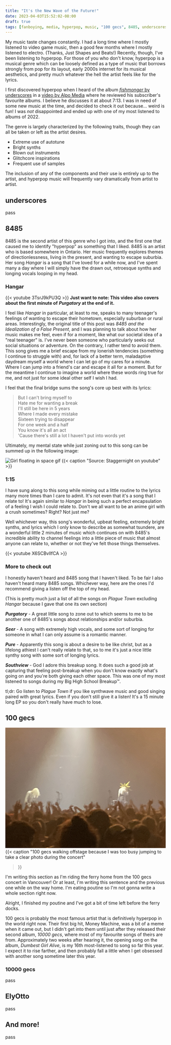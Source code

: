 ```yaml
---
title: "It's the New Wave of the Future!"
date: 2023-04-03T15:52:02-08:00
draft: true
tags: [fanboying, media, hyperpop, music, "100 gecs", 8485, underscores]
---
```


My music taste changes constantly. I had a long time where I mostly listened to
video game music, then a good few months where I mostly listened to electro.
(Thanks, Just Shapes and Beats!) Recently, though, I've been listening to 
hyperpop. For those of you who don't know, hyperpop is a musical genre which
can be loosely defined as a type of music that borrows strongly from pop for 
its layout, early 2000s internet for its musical aesthetics, and pretty much
whatever the hell the artist feels like for the lyrics.

I first discovered hyperpop when I heard of the album
[*fishmonger* by underscores](#underscores) in a 
[video by Alpo Media](https://youtu.be/v9JWUUb8sQw?t=433) where he 
reviewed his subscriber's favourite albums. I believe he discusses it at about 
7:13. I was in need of some new music at the time, and decided to check it out 
because... weird is fun! I was *not* disappointed and ended up with one of my 
most listened to albums of 2022.

The genre is largely characterized by the following traits, though they can 
all be taken or left as the artist desires.
- Extreme use of autotune
- Bright synths
- Blown out instruments
- Glitchcore inspirations
- Frequent use of samples

The inclusion of any of the components and their use is entirely up to the 
artist, and hyperpop music will frequently vary dramatically from artist to 
artist. 

## underscores

pass

## 8485

8485 is the second artist of this genre who I got into, and the first one that
caused me to identify "hyperpop" as something that I liked. 8485 is an artist
who is based somewhere in Ontario. Her music frequently explores themes of
directionlessness, living in the present, and wanting to escape suburbia. Her 
song *Hangar* is a song that I've loved for a while now, and I've spent many a 
day where I will simply have the drawn out, retroesque synths and longing
vocals looping in my head.

### Hangar

{{< youtube 3TsrJ9kPU3Q >}}
**Just want to note: This video also covers about the first minute of**
__*Purgatory* at the end of it.__

I feel like *Hangar* in particular, at least to me, speaks to many teenager's 
feelings of wanting to escape their hometown, especially suburban or rural
areas. Interestingly, the original title of this post was
*8485 and the Idealization of a False Present*, and I was planning to talk
about how her music makes me feel, even if for a moment, like what our societal
idea of a "real teenager" is. I've never been someone who particularly seeks
out social situations or adventure. On the contrary, I rather tend to avoid
them. This song gives me a brief escape from my lonerish tendencies (something
I continue to struggle with) and, for lack of a better term, maladaptive
daydream myself a world where I can let go of my cares for a minute. Where I 
can jump into a friend's car and escape it all for a moment. But for the 
meantime I continue to imagine a world where these words ring true for me,
and not just for some ideal other self I wish I had.

I feel that the final bridge sums the song's core up best with its lyrics:

> But I can't bring myself to\
> Hate me for wanting a break\
> I'll still be here in 5 years\
> Where I made every mistake\
> Sixteen trying to disappear\
> For one week and a half\
> You know it's all an act\
> 'Cause there's still a lot I haven't put into words yet

Ultimately, my mental state while just zoning out to this song can be summed up
in the following image:

![Girl floating in space gif](/media/new-wave-of-the-future/summoning-salt.gif)
{{< caption "Source: Staggernight on youtube" >}}

### 1:15 

I have sung along to this song while miming out a little routine to the lyrics
many more times than I care to admit. It's not even that it's a song that I 
relate to! It's again similar to *Hangar* in being such a perfect encapsulation
of a feeling I wish I could relate to. Don't we all want to be an anime girl 
with a crush sometimes? Right? Not just me?

Well whichever way, this song's wonderful, upbeat feeling, extremely bright 
synths, and lyrics which I only know to describe as somewhat tsundere, are a 
wonderful little 2 minutes of music which continues on with 8485's incredible
ability to channel feelings into a little piece of music that almost anyone
can relate to, whether or not they've felt those things themselves.

{{< youtube X6SCBvllfCA >}}

### More to check out

I honestly haven't heard and 8485 song that I haven't liked. To be fair I also
haven't heard many 8485 songs. Whichever way, here are the ones I'd recommend
giving a listen off the top of my head.

(This is pretty much just a list of all the songs on *Plague Town* excluding 
*Hangar* because I gave that one its own section)

***Purgatory*** - A great little song to zone out to which seems to me to be 
another one of 8485's songs about relationships and/or suburbia.

***Seer*** - A song with extremely high vocals, and some sort of longing for
someone in what I can only assume is a romantic manner.

***Pure*** - Apparently this song is about a desire to be like christ, but as 
a lifelong athiest I can't really relate to that, so to me it's just a nice
little synthy song with some sort of longing lyrics.

***Southview*** - God I adore this breakup song. It does such a good job at 
capturing that feeling post-breakup when you don't know exactly what's going on 
and you're both giving each other space. This was one of my most listened to 
songs during my Big High School Breakup™.

tl;dr: Go listen to *Plague Town* if you like synthwave music and good singing
paired with great lyrics. Even if you don't still give it a listen! It's a 15 
minute long EP so you don't really have much to lose.

## 100 gecs

![a photo of 100 Gecs on stage](/media/new-wave-of-the-future/gec-concert-legible.jpg)
{{< caption 
"100 gecs walking offstage because I was too busy jumping to take a clear photo during the concert"
>}}

I'm writing this section as I'm riding the ferry home from the 100 gecs concert
in Vancouver! Or at least, I'm writing this sentence and the previous one
while on the way home. I'm eating poutine so I'm not gonna write a whole
section right now.

Alright, I finished my poutine and I've got a bit of time left before the 
ferry docks. 

100 gecs is probably the most famous artist that is definitively hyperpop in 
the world right now. Their first big hit, Money Machine, was a bit of a meme 
when it came out, but I didn't get into them until just after they released
their second album, *10000 gecs*, where most of my favourite songs of theirs 
are from. Approximately two weeks after hearing it, the opening song on the 
album, *Dumbest Girl Alive*, is my 16th most-listened to song so far this year.
I expect it to rise farther, and then probably fall a little when I get 
obsessed with another song sometime later this year.


### 10000 gecs

pass

## ElyOtto

pass

## And more!

pass
